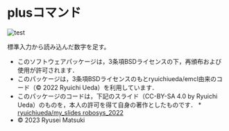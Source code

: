 # plusコマンド

![test](https://github.com/nyantaro723/robosys2023/actions/workflows/test.yml/badge.svg)

標準入力から読み込んだ数字を足す。


* このソフトウェアパッケージは，3条項BSDライセンスの下，再頒布および使用が許可されます．
* このパッケージは，3条項BSDライセンスのもとryuichiueda/emcl由来のコード（© 2022 Ryuichi Ueda）を利用しています．
* このパッケージのコードは，下記のスライド（CC-BY-SA 4.0 by Ryuichi Ueda）のものを，本人の許可を得て自身の著作としたものです．
      * [ryuichiueda/my_slides robosys_2022](https://github.com/ryuichiueda/my_slides/tree/master/robosys_2022) 
* © 2023 Ryusei Matsuki
